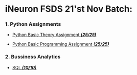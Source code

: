 # iNeuron FSDS 21'st Nov Batch:

### 1. Python Assignments
- [Python Basic Theory Assignment ***(25/25)***](https://github.com/YVD7/FSDS_Nov_Batch_iNeuron_Assignment/tree/main/Python/Python%20Basic%20%20Theory%20Assignment)

- [Python Basic Programming Assignment ***(25/25)***](https://github.com/YVD7/FSDS_Nov_Batch_iNeuron_Assignment/tree/main/Python/Python%20Basic%20Programming%20Assignment)

### 2. Bussiness Analytics ###
- [SQL ***(10/10)***](https://github.com/YVD7/FSDS_Nov_Batch_iNeuron_Assignment/tree/main/Bussiness%20Analytics/SQL)